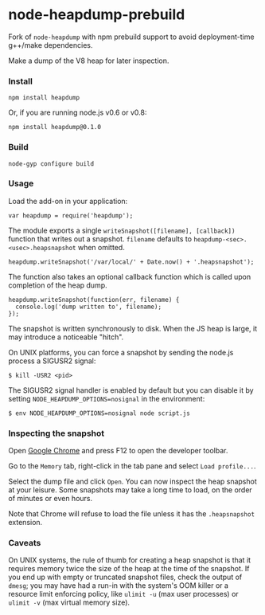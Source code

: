 node-heapdump-prebuild
===

Fork of `node-heapdump` with npm prebuild support to avoid deployment-time
g++/make dependencies.

Make a dump of the V8 heap for later inspection.

### Install

    npm install heapdump

Or, if you are running node.js v0.6 or v0.8:

    npm install heapdump@0.1.0

### Build

    node-gyp configure build

### Usage

Load the add-on in your application:

    var heapdump = require('heapdump');

The module exports a single `writeSnapshot([filename], [callback])` function
that writes out a snapshot.  `filename` defaults to
`heapdump-<sec>.<usec>.heapsnapshot` when omitted.

    heapdump.writeSnapshot('/var/local/' + Date.now() + '.heapsnapshot');

The function also takes an optional callback function which is called upon
completion of the heap dump.

    heapdump.writeSnapshot(function(err, filename) {
      console.log('dump written to', filename);
    });

The snapshot is written synchronously to disk.  When the JS heap is large,
it may introduce a noticeable "hitch".

On UNIX platforms, you can force a snapshot by sending the node.js process
a SIGUSR2 signal:

    $ kill -USR2 <pid>

The SIGUSR2 signal handler is enabled by default but you can disable it
by setting `NODE_HEAPDUMP_OPTIONS=nosignal` in the environment:

    $ env NODE_HEAPDUMP_OPTIONS=nosignal node script.js

### Inspecting the snapshot

Open [Google Chrome](https://www.google.com/intl/en/chrome/browser/) and
press F12 to open the developer toolbar.

Go to the `Memory` tab, right-click in the tab pane and select
`Load profile...`.

Select the dump file and click `Open`.  You can now inspect the heap snapshot
at your leisure. Some snapshots may take a long time to load, on the order of
minutes or even hours.

Note that Chrome will refuse to load the file unless it has the `.heapsnapshot`
extension.

### Caveats

On UNIX systems, the rule of thumb for creating a heap snapshot is that it
requires memory twice the size of the heap at the time of the snapshot.
If you end up with empty or truncated snapshot files, check the output of
`dmesg`; you may have had a run-in with the system's OOM killer or a resource
limit enforcing policy, like `ulimit -u` (max user processes) or `ulimit -v`
(max virtual memory size).
